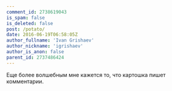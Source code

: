 ```yaml
---
comment_id: 2738619043
is_spam: false
is_deleted: false
post: /potato/
date: 2016-06-19T06:58:05Z
author_fullname: 'Ivan Grishaev'
author_nickname: 'igrishaev'
author_is_anon: false
parent_id: 2737486424
---
```


<p>Еще более волшебным мне кажется то, что картошка пишет комментарии.</p>
